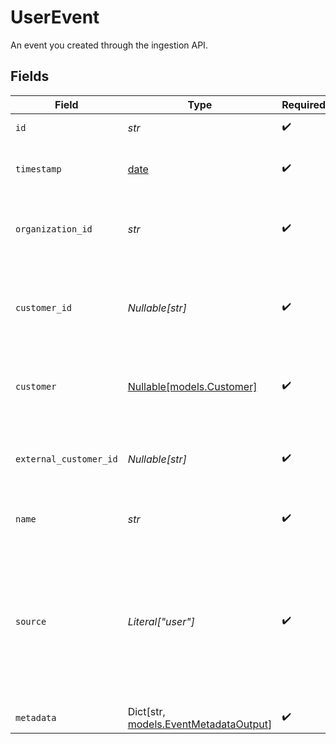 # UserEvent

An event you created through the ingestion API.


## Fields

| Field                                                                                                                          | Type                                                                                                                           | Required                                                                                                                       | Description                                                                                                                    | Example                                                                                                                        |
| ------------------------------------------------------------------------------------------------------------------------------ | ------------------------------------------------------------------------------------------------------------------------------ | ------------------------------------------------------------------------------------------------------------------------------ | ------------------------------------------------------------------------------------------------------------------------------ | ------------------------------------------------------------------------------------------------------------------------------ |
| `id`                                                                                                                           | *str*                                                                                                                          | :heavy_check_mark:                                                                                                             | The ID of the object.                                                                                                          |                                                                                                                                |
| `timestamp`                                                                                                                    | [date](https://docs.python.org/3/library/datetime.html#date-objects)                                                           | :heavy_check_mark:                                                                                                             | The timestamp of the event.                                                                                                    |                                                                                                                                |
| `organization_id`                                                                                                              | *str*                                                                                                                          | :heavy_check_mark:                                                                                                             | The ID of the organization owning the event.                                                                                   | 1dbfc517-0bbf-4301-9ba8-555ca42b9737                                                                                           |
| `customer_id`                                                                                                                  | *Nullable[str]*                                                                                                                | :heavy_check_mark:                                                                                                             | ID of the customer in your Polar organization associated with the event.                                                       |                                                                                                                                |
| `customer`                                                                                                                     | [Nullable[models.Customer]](../models/customer.md)                                                                             | :heavy_check_mark:                                                                                                             | The customer associated with the event.                                                                                        |                                                                                                                                |
| `external_customer_id`                                                                                                         | *Nullable[str]*                                                                                                                | :heavy_check_mark:                                                                                                             | ID of the customer in your system associated with the event.                                                                   |                                                                                                                                |
| `name`                                                                                                                         | *str*                                                                                                                          | :heavy_check_mark:                                                                                                             | The name of the event.                                                                                                         |                                                                                                                                |
| `source`                                                                                                                       | *Literal["user"]*                                                                                                              | :heavy_check_mark:                                                                                                             | The source of the event. `system` events are created by Polar. `user` events are the one you create through our ingestion API. |                                                                                                                                |
| `metadata`                                                                                                                     | Dict[str, [models.EventMetadataOutput](../models/eventmetadataoutput.md)]                                                      | :heavy_check_mark:                                                                                                             | N/A                                                                                                                            |                                                                                                                                |
